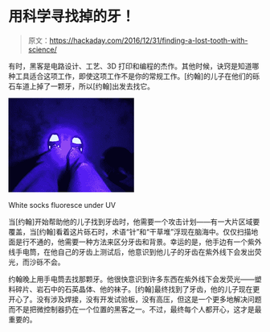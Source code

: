 # 用科学寻找掉的牙！

> 原文：<https://hackaday.com/2016/12/31/finding-a-lost-tooth-with-science/>

有时，黑客是电路设计、工艺、3D 打印和编程的杰作。其他时候，诀窍是知道哪种工具适合这项工作，即使这项工作不是你的常规工作。[约翰]的儿子在他们的砾石车道上掉了一颗牙，所以[约翰]出发去找它。

![socks-fluoresce-under-uv-light-640x480](img/cd77b713adf52112dc9bfaf392b2fadc.png)

White socks fluoresce under UV

当[约翰]开始帮助他的儿子找到牙齿时，他需要一个攻击计划——有一大片区域要覆盖，当[约翰]看着这片砾石时，术语“针”和“干草堆”浮现在脑海中。仅仅扫描地面是行不通的，他需要一种方法来区分牙齿和背景。幸运的是，他手边有一个紫外线手电筒，在他自己的牙齿上测试后，他意识到他儿子的牙齿在紫外线下会发出荧光，而沙砾不会。

约翰晚上用手电筒去找那颗牙。他很快意识到许多东西在紫外线下会发荧光——塑料碎片、岩石中的石英晶体、他的袜子。[约翰]最终找到了牙齿，他的儿子现在更开心了。没有涉及焊接，没有开发试验板，没有高压，但这是一个更多地解决问题而不是把微控制器扔在一个位置的黑客之一。不过，最终每个人都开心，这才是最重要的。